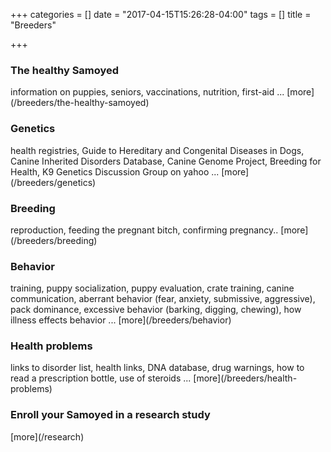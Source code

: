 +++
categories = []
date = "2017-04-15T15:26:28-04:00"
tags = []
title = "Breeders"

+++


<div class="heading mb-small">
<h3>The healthy Samoyed</h3>
</div>
information on puppies, seniors, vaccinations, nutrition, first-aid ... [more](/breeders/the-healthy-samoyed)


<div class="heading mb-small">
<h3>Genetics</h3>
</div>
health registries, Guide to Hereditary and Congenital Diseases in Dogs, Canine Inherited Disorders Database, Canine Genome Project, Breeding for Health, K9 Genetics Discussion Group on yahoo ... [more](/breeders/genetics)


<div class="heading mb-small">
<h3>Breeding</h3>
</div>
reproduction, feeding the pregnant bitch, confirming pregnancy.. [more](/breeders/breeding)


<div class="heading mb-small">
<h3>Behavior</h3>
</div>
training, puppy socialization, puppy evaluation, crate training, canine communication, aberrant behavior (fear, anxiety, submissive, aggressive), pack dominance, excessive behavior (barking, digging, chewing), how illness effects behavior ... [more](/breeders/behavior)


<div class="heading mb-small">
<h3>Health problems</h3>
</div>
links to disorder list, health links, DNA database, drug warnings, how to read a prescription bottle, use of steroids ... [more](/breeders/health-problems)


<div class="heading mb-small">
<h3>Enroll your Samoyed in a research study</h3>
</div>
[more](/research)
